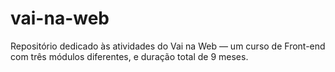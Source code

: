 # vai-na-web
Repositório dedicado às atividades do Vai na Web — um curso de Front-end com três módulos diferentes, e duração total de 9 meses.
